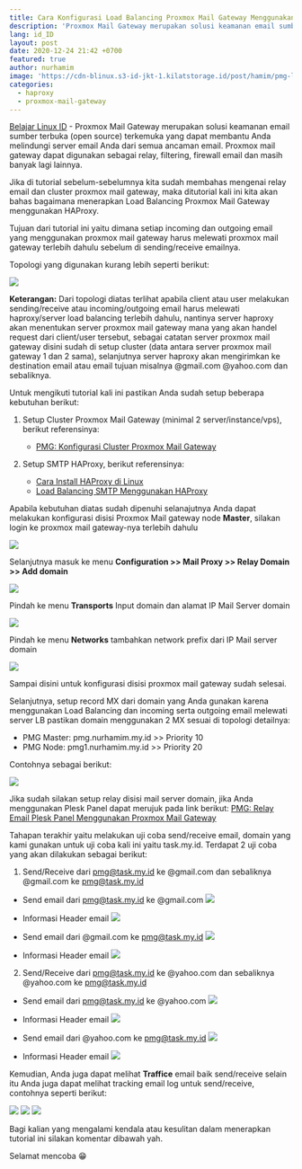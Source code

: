 ```yaml
---
title: Cara Konfigurasi Load Balancing Proxmox Mail Gateway Menggunakan HAProxy
description: 'Proxmox Mail Gateway merupakan solusi keamanan email sumber terbuka (open source) terkemuka yang dapat membantu Anda melindungi server email Anda dari semua ancaman email.'
lang: id_ID
layout: post
date: 2020-12-24 21:42 +0700
featured: true
author: nurhamim
image: 'https://cdn-blinux.s3-id-jkt-1.kilatstorage.id/post/hamim/pmg-lb-cover.png'
categories:
  - haproxy
  - proxmox-mail-gateway
---
```


[Belajar Linux ID](https://belajarlinux.id) - Proxmox Mail Gateway merupakan solusi keamanan email sumber terbuka (open source) terkemuka yang dapat membantu Anda melindungi server email Anda dari semua ancaman email. Proxmox mail gateway dapat digunakan sebagai relay, filtering, firewall email dan masih banyak lagi lainnya. 

Jika di tutorial sebelum-sebelumnya kita sudah membahas mengenai relay email dan cluster proxmox mail gateway, maka ditutorial kali ini kita akan bahas bagaimana menerapkan Load Balancing Proxmox Mail Gateway menggunakan HAProxy. 

Tujuan dari tutorial ini yaitu dimana setiap incoming dan outgoing email yang menggunakan proxmox mail gateway harus melewati proxmox mail gateway terlebih dahulu sebelum di sending/receive emailnya. 

Topologi yang digunakan kurang lebih seperti berikut: 

![](https://cdn-blinux.s3-id-jkt-1.kilatstorage.id/post/hamim/Topologi-PMG-LB.png)

**Keterangan:** Dari topologi diatas terlihat apabila client atau user melakukan sending/receive atau incoming/outgoing email harus melewati haproxy/server load balancing terlebih dahulu, nantinya server haproxy akan menentukan server proxmox mail gateway mana yang akan handel request dari client/user tersebut, sebagai catatan server proxmox mail gateway disini sudah di setup cluster (data antara server proxmox mail gateway 1 dan 2 sama), selanjutnya server haproxy akan mengirimkan ke destination email atau email tujuan misalnya @gmail.com @yahoo.com dan sebaliknya. 

Untuk mengikuti tutorial kali ini pastikan Anda sudah setup beberapa kebutuhan berikut: 

1. Setup Cluster Proxmox Mail Gateway (minimal 2 server/instance/vps), berikut referensinya: 
   - [PMG: Konfigurasi Cluster Proxmox Mail Gateway](https://belajarlinux.id/konfigurasi-cluster-proxmox-mail-gateway/)

2. Setup SMTP HAProxy, berikut referensinya:
   - [Cara Install HAProxy di Linux](https://belajarlinux.id/cara-install-haproxy-di-linux/)
   - [Load Balancing SMTP Menggunakan HAProxy](https://belajarlinux.id/cara-konfigurasi-smtp-di-haproxy/)

Apabila kebutuhan diatas sudah dipenuhi selanajutnya Anda dapat melakukan konfigurasi disisi Proxmox Mail gateway node **Master**, silakan login ke proxmox mail gateway-nya terlebih dahulu

![](https://cdn-blinux.s3-id-jkt-1.kilatstorage.id/post/hamim/pmglb-1.png)

Selanjutnya masuk ke menu **Configuration >> Mail Proxy >> Relay Domain >> Add domain**

![](https://cdn-blinux.s3-id-jkt-1.kilatstorage.id/post/hamim/pmglb-2.png)

Pindah ke menu **Transports** Input domain dan alamat IP Mail Server domain

![](https://cdn-blinux.s3-id-jkt-1.kilatstorage.id/post/hamim/pmglb-3.png)

Pindah ke menu **Networks** tambahkan network prefix dari IP Mail server domain

![](https://cdn-blinux.s3-id-jkt-1.kilatstorage.id/post/hamim/pmglb-4.png)

Sampai disini untuk konfigurasi disisi proxmox mail gateway sudah selesai. 

Selanjutnya, setup record MX dari domain yang Anda gunakan karena menggunakan Load Balancing dan incoming serta outgoing email melewati server LB pastikan domain menggunakan 2 MX sesuai di topologi detailnya: 

- PMG Master: pmg.nurhamim.my.id >> Priority 10
- PMG Node: pmg1.nurhamim.my.id >> Priority 20

Contohnya sebagai berikut:

![](https://cdn-blinux.s3-id-jkt-1.kilatstorage.id/post/hamim/pmglb-5.png)

Jika sudah silakan setup relay disisi mail server domain, jika Anda menggunakan Plesk Panel dapat merujuk pada link berikut: [PMG: Relay Email Plesk Panel Menggunakan Proxmox Mail Gateway](https://belajarlinux.id/relay-email-plesk-menggunakan-proxmox-mail-ga/)

Tahapan terakhir yaitu melakukan uji coba send/receive email, domain yang kami gunakan untuk uji coba kali ini yaitu task.my.id. Terdapat 2 uji coba yang akan dilakukan sebagai berikut:

1. Send/Receive dari pmg@task.my.id ke @gmail.com dan sebaliknya @gmail.com ke pmg@task.my.id
- Send email dari pmg@task.my.id ke @gmail.com
![](https://cdn-blinux.s3-id-jkt-1.kilatstorage.id/post/hamim/webmail-to-gmail.png)

- Informasi Header email
![](https://cdn-blinux.s3-id-jkt-1.kilatstorage.id/post/hamim/header-webmail-to-gmail.png)

- Send email dari @gmail.com ke pmg@task.my.id
![](https://cdn-blinux.s3-id-jkt-1.kilatstorage.id/post/hamim/gmail-to-webmail.png)
- Informasi Header email
![](https://cdn-blinux.s3-id-jkt-1.kilatstorage.id/post/hamim/header-gmail-to-webmail.png)

2. Send/Receive dari pmg@task.my.id ke @yahoo.com dan sebaliknya @yahoo.com ke pmg@task.my.id
- Send email dari pmg@task.my.id ke @yahoo.com
![](https://cdn-blinux.s3-id-jkt-1.kilatstorage.id/post/hamim/webmail-to-yahoo.png)

- Informasi Header email
![](https://cdn-blinux.s3-id-jkt-1.kilatstorage.id/post/hamim/header-webmail-to-yahoo.png)

- Send email dari @yahoo.com ke pmg@task.my.id
![](https://cdn-blinux.s3-id-jkt-1.kilatstorage.id/post/hamim/yahoo-to-webmail.png)

- Informasi Header email
![](https://cdn-blinux.s3-id-jkt-1.kilatstorage.id/post/hamim/header-yahoo-to-webmail.png)

Kemudian, Anda juga dapat melihat **Traffice** email baik send/receive selain itu Anda juga dapat melihat tracking email log untuk send/receive, contohnya seperti berikut:

![](https://cdn-blinux.s3-id-jkt-1.kilatstorage.id/post/hamim/pmg1.png)
![](https://cdn-blinux.s3-id-jkt-1.kilatstorage.id/post/hamim/log-pmg-to-gmail.png)
![](https://cdn-blinux.s3-id-jkt-1.kilatstorage.id/post/hamim/log-yahoo-to-pmg.png)

Bagi kalian yang mengalami kendala atau kesulitan dalam menerapkan tutorial ini silakan komentar dibawah yah.

Selamat mencoba 😁